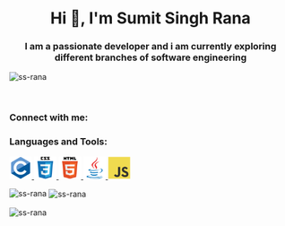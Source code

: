 <h1 align="center">Hi 👋, I'm Sumit Singh Rana</h1>
<h3 align="center">I am a passionate developer and i am currently exploring different branches of software engineering</h3>

<p align="left"> <img src="https://komarev.com/ghpvc/?username=ss-rana&label=Profile%20views&color=0e75b6&style=flat" alt="ss-rana" /> </p>

<p align="left"> <a href="https://twitter.com/" target="blank"><img src="https://img.shields.io/twitter/follow/?logo=twitter&style=for-the-badge" alt="" /></a> </p>

<h3 align="left">Connect with me:</h3>
<p align="left">
</p>

<h3 align="left">Languages and Tools:</h3>
<p align="left"> <a href="https://www.cprogramming.com/" target="_blank" rel="noreferrer"> <img src="https://raw.githubusercontent.com/devicons/devicon/master/icons/c/c-original.svg" alt="c" width="40" height="40"/> </a> <a href="https://www.w3schools.com/css/" target="_blank" rel="noreferrer"> <img src="https://raw.githubusercontent.com/devicons/devicon/master/icons/css3/css3-original-wordmark.svg" alt="css3" width="40" height="40"/> </a> <a href="https://www.w3.org/html/" target="_blank" rel="noreferrer"> <img src="https://raw.githubusercontent.com/devicons/devicon/master/icons/html5/html5-original-wordmark.svg" alt="html5" width="40" height="40"/> </a> <a href="https://www.java.com" target="_blank" rel="noreferrer"> <img src="https://raw.githubusercontent.com/devicons/devicon/master/icons/java/java-original.svg" alt="java" width="40" height="40"/> </a> <a href="https://developer.mozilla.org/en-US/docs/Web/JavaScript" target="_blank" rel="noreferrer"> <img src="https://raw.githubusercontent.com/devicons/devicon/master/icons/javascript/javascript-original.svg" alt="javascript" width="40" height="40"/> </a> </p>

<p><img align="left" src="https://github-readme-stats.vercel.app/api/top-langs?username=ss-rana&show_icons=true&locale=en&layout=compact" alt="ss-rana" /></p>

<p>&nbsp;<img align="center" src="https://github-readme-stats.vercel.app/api?username=ss-rana&show_icons=true&locale=en" alt="ss-rana" /></p>

<p><img align="center" src="https://github-readme-streak-stats.herokuapp.com/?user=ss-rana&" alt="ss-rana" /></p>
